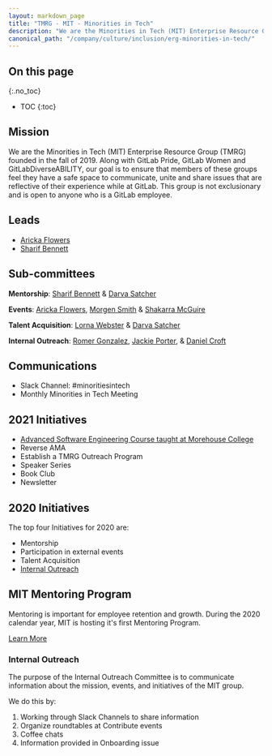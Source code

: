 ```yaml
---
layout: markdown_page
title: "TMRG - MIT - Minorities in Tech"
description: "We are the Minorities in Tech (MIT) Enterprise Resource Group (TMRG) founded in the fall of 2019. Learn more!"
canonical_path: "/company/culture/inclusion/erg-minorities-in-tech/"
---
```


## On this page
{:.no_toc}

- TOC
{:toc}

## Mission
We are the Minorities in Tech (MIT) Enterprise Resource Group (TMRG)  founded in the fall of 2019. Along with GitLab Pride,  GitLab Women and GitLabDiverseABILITY, our goal is to ensure that members of these groups feel they have a safe space to communicate, unite and share issues that are reflective of their experience while at GitLab. This group is not exclusionary and is open to anyone who is a GitLab employee.

## Leads
* [Aricka Flowers](https://about.gitlab.com/company/team/#atflowers)
* [Sharif Bennett](https://about.gitlab.com/company/team/#SharifATL)

## Sub-committees

**Mentorship**: [Sharif Bennett](https://about.gitlab.com/company/team/#SharifATL) & [Darva Satcher](https://about.gitlab.com/company/team/#dsatcher)

**Events**: [Aricka Flowers](https://about.gitlab.com/company/team/#atflowers), [Morgen Smith](https://about.gitlab.com/company/team/#msmith6) & [Shakarra McGuire](https://about.gitlab.com/company/team/#samcguire)

**Talent Acquisition**: [Lorna Webster](https://about.gitlab.com/company/team/#lwebster) & [Darva Satcher](https://about.gitlab.com/company/team/#dsatcher)

**Internal Outreach**:   [Romer Gonzalez](https://about.gitlab.com/company/team/#romerg), [Jackie Porter](https://about.gitlab.com/company/team/#jreporter), & [Daniel Croft](https://about.gitlab.com/company/team/#dcroft)

## Communications

* Slack Channel: #minoritiesintech
* Monthly Minorities in Tech Meeting

## 2021 Initiatives

* [Advanced Software Engineering Course taught at Morehouse College](https://about.gitlab.com/company/culture/inclusion/erg-minorities-in-tech/advanced-software-engineering-course/)
* Reverse AMA
* Establish a TMRG Outreach Program
* Speaker Series
* Book Club
* Newsletter

## 2020 Initiatives

The top four Initiatives for 2020 are:
* Mentorship
* Participation in external events
* Talent Acquisition
* [Internal Outreach](https://about.gitlab.com/company/culture/inclusion/erg-minorities-in-tech/#internal-outreach)

## MIT Mentoring Program
Mentoring is important for employee retention and growth.  During the 2020 calendar year, MIT is hosting it's first Mentoring Program.

[Learn More](https://about.gitlab.com/company/culture/inclusion/erg-minorities-in-tech/mentoring/)

### Internal Outreach

The purpose of the Internal Outreach Committee is to communicate information about the mission, events, and initiatives of the MIT group.

We do this by:

1. Working through Slack Channels to share information
1. Organize roundtables at Contribute events
1. Coffee chats
1. Information provided in Onboarding issue


